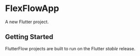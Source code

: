 # FlexFlowApp

A new Flutter project.

## Getting Started

FlutterFlow projects are built to run on the Flutter _stable_ release.
